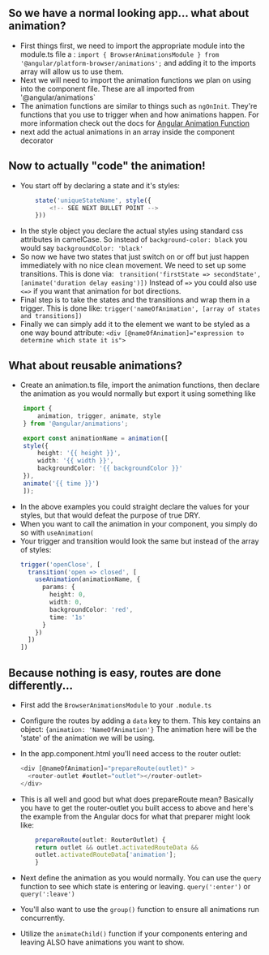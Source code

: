 ## So we have a normal looking app... what about animation?

*  First things first, we need to import the appropriate module into the module.ts file a : `import { BrowserAnimationsModule } from '@angular/platform-browser/animations';` and adding it to the imports array will allow us to use them.
* Next we will need to import the animation functions we plan on using into the component file. These are all imported from '@angular/animations`
* The animation functions are similar to things such as `ngOnInit`. They're functions that you use to trigger when and how animations happen. For more information check out the docs for [Angular Animation Function](https://angular.io/guide/animations#animations-api-summary)
* next add the actual animations in an array inside the component decorator

## Now to actually "code" the animation!
* You start off by declaring a state and it's styles: 
    ``` typescript
        state('uniqueStateName', style({
            <!-- SEE NEXT BULLET POINT -->
        }))
    ```
* In the style object you declare the actual styles using standard css attributes in camelCase. So instead of `background-color: black` you would say `backgroundColor: 'black'`
* So now we have two states that just switch on or off but just happen immediately with no nice clean movement. We need to set up some transitions. This is done via: ` transition('firstState => secondState', [animate('duration delay easing')])` Instead of `=>` you could also use `<=>` if you want that animation for bot directions.
* Final step is to take the states and the transitions and wrap them in a trigger. This is done like: `trigger('nameOfAnimation', [array of states and transitions])`
* Finally we can simply add it to the element we want to be styled as a one way bound attribute: `<div [@nameOfAnimation]="expression to determine which state it is">`


## What about reusable animations?
* Create an animation.ts file, import the animation functions, then declare the animation as you would normally but export it using something like 
``` typescript
    import {
        animation, trigger, animate, style
    } from '@angular/animations';

    export const animationName = animation([
    style({
        height: '{{ height }}',
        width: '{{ width }}',
        backgroundColor: '{{ backgroundColor }}'
    }),
    animate('{{ time }}')
    ]);
```
* In the above examples you could straight declare the values for your styles, but that would defeat the purpose of true DRY. 
* When you want to call the animation in your component, you simply do so with `useAnimation(`
* Your trigger and transition would look the same but instead of the array of styles: 
    ``` typescript
    trigger('openClose', [
      transition('open => closed', [
        useAnimation(animationName, {
          params: {
            height: 0,
            width: 0,
            backgroundColor: 'red',
            time: '1s'
          }
        })
      ])
    ])
    ```

## Because nothing is easy, routes are done differently...
* First add the `BrowserAnimationsModule` to your `.module.ts`
* Configure the routes by adding a `data` key to them. This key contains an object: `{animation: 'NameOfAnimation'}` The animation here will be the 'state' of the animation we will be using.
* In the app.component.html you'll need access to the router outlet: 
    ``` typescript 
    <div [@nameOfAnimation]="prepareRoute(outlet)" >
      <router-outlet #outlet="outlet"></router-outlet>
    </div>
    ```
* This is all well and good but what does prepareRoute mean? Basically you have to get the router-outlet you built access to above and here's the example from the Angular docs for what that preparer might look like: 
    ``` typescript
        prepareRoute(outlet: RouterOutlet) {
        return outlet && outlet.activatedRouteData && 
        outlet.activatedRouteData['animation'];
        }
    ```

* Next define the animation as you would normally. You can use the `query` function to see which state is entering or leaving. `query(':enter')` or `query(':leave')`
* You'll also want to use the `group()` function to ensure all animations run concurrently.
* Utilize the `animateChild()` function if your components entering and leaving ALSO have animations you want to show.

